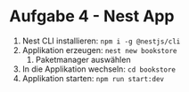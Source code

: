 # Aufgabe 4 - Nest App

1. Nest CLI installieren: `npm i -g @nestjs/cli`
2. Applikation erzeugen: `nest new bookstore`
   1. Paketmanager auswählen
3. In die Applikation wechseln: `cd bookstore`
4. Applikation starten: `npm run start:dev`
